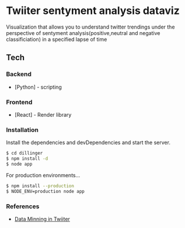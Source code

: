 # Twiiter sentyment analysis dataviz

Visualization that allows you to understand twitter trendings under the perspective of sentyment analysis(positive,neutral and negative classificiation) in a specified lapse of time
## Tech
### Backend

* [Python] - scripting

### Frontend

* [React] - Render library

### Installation

Install the dependencies and devDependencies and start the server.

```sh
$ cd dillinger
$ npm install -d
$ node app
```

For production environments...

```sh
$ npm install --production
$ NODE_ENV=production node app
```

### References

* [Data Minning in Twiiter](https://marcobonzanini.com/2015/03/02/mining-twitter-data-with-python-part-1/)
